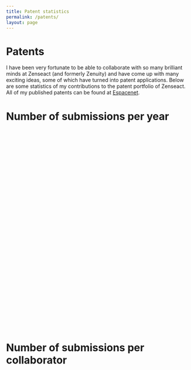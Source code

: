 ```yaml
---
title: Patent statistics
permalink: /patents/
layout: page
---
```

<script type="text/javascript" src="https://www.gstatic.com/charts/loader.js"></script>

# Patents
I have been very fortunate to be able to collaborate with so many brilliant minds at Zenseact (and formerly Zenuity) and have come up with many exciting ideas, some of which have turned into patent applications. Below are some statistics of my contributions to the patent portfolio of Zenseact. All of my published patents can be found at [Espacenet](https://worldwide.espacenet.com/patent/search?q=magnus%20gyllenhammar).


# Number of submissions per year
<div id="chart_div_total" style="height: 540px; width: 100%"></div>

# Number of submissions per collaborator
<div id="chart_div_colab" style="height: 540px; width: 100%"></div>

<script src="/assets/js/patent_charts.js"></script>
